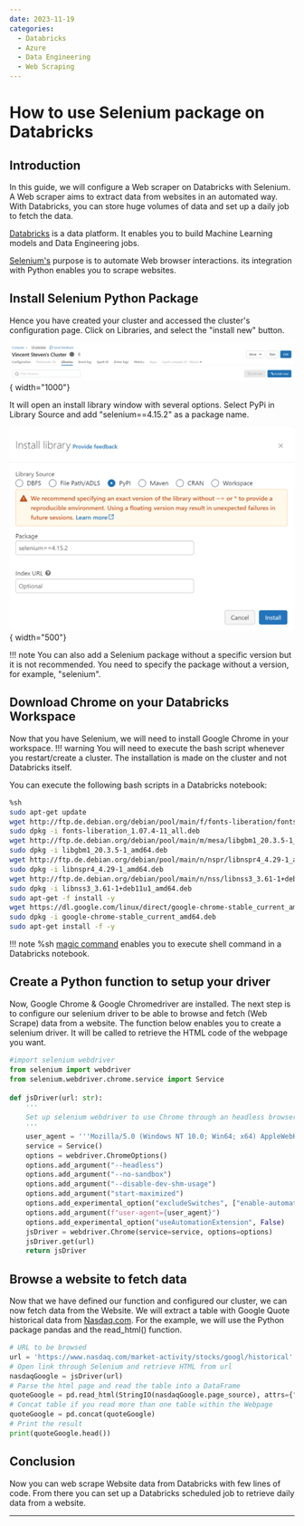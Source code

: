 ```yaml
---
date: 2023-11-19 
categories:
  - Databricks
  - Azure
  - Data Engineering
  - Web Scraping
---
```


# How to use Selenium package on Databricks

## Introduction

In this guide, we will configure a Web scraper on Databricks with Selenium. A Web scraper aims to extract data from websites in an automated way. With Databricks, you can store huge volumes of data and set up a daily job to fetch the data.

[Databricks](https://www.databricks.com/) is a data platform. It enables you to build Machine Learning models and Data Engineering jobs.

[Selenium's](https://www.selenium.dev/) purpose is to automate Web browser interactions. its integration with Python enables you to scrape websites.

<!-- more -->

## Install Selenium Python Package

Hence you have created your cluster and accessed the cluster's configuration page. Click on Libraries, and select the "install new" button.

![image](../../assets/images/cluster-library-head.png){ width="1000"}

It will open an install library window with several options. Select PyPi in Library Source and add "selenium==4.15.2" as a package name.

![image](../../assets/images/PyPI-library-package.png){ width="500"}

!!! note
    You can also add a Selenium package without a specific version but it is not recommended. You need to specify the package without a version, for example, "selenium".

## Download Chrome on your Databricks Workspace

Now that you have Selenium, we will need to install Google Chrome in your workspace.
!!! warning
    You will need to execute the bash script whenever you restart/create a cluster. The installation is made on the cluster and not Databricks itself.

You can execute the following bash scripts in a Databricks notebook:

```sh
%sh
sudo apt-get update
wget http://ftp.de.debian.org/debian/pool/main/f/fonts-liberation/fonts-liberation_1.07.4-11_all.deb
sudo dpkg -i fonts-liberation_1.07.4-11_all.deb
wget http://ftp.de.debian.org/debian/pool/main/m/mesa/libgbm1_20.3.5-1_amd64.deb
sudo dpkg -i libgbm1_20.3.5-1_amd64.deb
wget http://ftp.de.debian.org/debian/pool/main/n/nspr/libnspr4_4.29-1_amd64.deb
sudo dpkg -i libnspr4_4.29-1_amd64.deb
wget http://ftp.de.debian.org/debian/pool/main/n/nss/libnss3_3.61-1+deb11u1_amd64.deb
sudo dpkg -i libnss3_3.61-1+deb11u1_amd64.deb
sudo apt-get -f install -y
wget https://dl.google.com/linux/direct/google-chrome-stable_current_amd64.deb
sudo dpkg -i google-chrome-stable_current_amd64.deb
sudo apt-get install -f -y
```

!!! note
    %sh [magic command](https://docs.databricks.com/en/notebooks/notebooks-code.html#mix-languages) enables you to execute shell command in a Databricks notebook.

## Create a Python function to setup your driver

Now, Google Chrome & Google Chromedriver are installed. The next step is to configure our selenium driver to be able to browse and fetch (Web Scrape) data from a website. The function below enables you to create a selenium driver. It will be called to retrieve the HTML code of the webpage you want.

```python
#import selenium webdriver
from selenium import webdriver
from selenium.webdriver.chrome.service import Service

def jsDriver(url: str):
    '''
    Set up selenium webdriver to use Chrome through an headless browser.
    '''
    user_agent = '''Mozilla/5.0 (Windows NT 10.0; Win64; x64) AppleWebKit/537.36 (KHTML, like Gecko) Chrome/89.0.4389.114 Safari/537.36'''
    service = Service()
    options = webdriver.ChromeOptions()
    options.add_argument("--headless")
    options.add_argument("--no-sandbox")
    options.add_argument("--disable-dev-shm-usage")
    options.add_argument("start-maximized")
    options.add_experimental_option("excludeSwitches", ["enable-automation"])
    options.add_argument(f"user-agent={user_agent}")
    options.add_experimental_option("useAutomationExtension", False)
    jsDriver = webdriver.Chrome(service=service, options=options)
    jsDriver.get(url)
    return jsDriver
```

## Browse a website to fetch data

Now that we have defined our function and configured our cluster, we can now fetch data from the Website. We will extract a table with Google Quote historical data from [Nasdaq.com](https://www.nasdaq.com/market-activity/stocks/googl/historical). For the example, we will use the Python package pandas and the read_html() function.

```python
# URL to be browsed
url = 'https://www.nasdaq.com/market-activity/stocks/googl/historical'
# Open link through Selenium and retrieve HTML from url
nasdaqGoogle = jsDriver(url)
# Parse the html page and read the table into a DataFrame
quoteGoogle = pd.read_html(StringIO(nasdaqGoogle.page_source), attrs={"class": "historical-data__table"})
# Concat table if you read more than one table within the Webpage
quoteGoogle = pd.concat(quoteGoogle)
# Print the result
print(quoteGoogle.head())
```

## Conclusion

Now you can web scrape Website data from Databricks with few lines of code. From there you can set up a Databricks scheduled job to retrieve daily data from a website.

---
